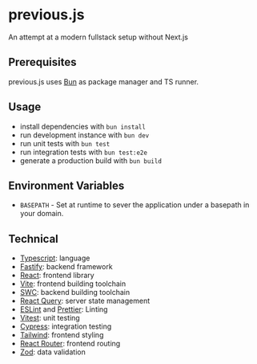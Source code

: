 # previous.js

An attempt at a modern fullstack setup without Next.js

## Prerequisites

previous.js uses [Bun](https://bun.sh/) as package manager and TS runner.

## Usage

- install dependencies with `bun install`
- run development instance with `bun dev`
- run unit tests with `bun test`
- run integration tests with `bun test:e2e`
- generate a production build with `bun build`

## Environment Variables

- `BASEPATH` - Set at runtime to sever the application under a basepath in your domain.

## Technical

- [Typescript](https://www.typescriptlang.org/): language
- [Fastify](https://fastify.dev/): backend framework
- [React](https://react.dev/): frontend library
- [Vite](https://vitejs.dev/): frontend building toolchain
- [SWC](https://swc.rs/): backend building toolchain
- [React Query](https://tanstack.com/query/latest/): server state management
- [ESLint](https://eslint.org/) and [Prettier](https://prettier.io/): Linting
- [Vitest](https://vitest.dev/): unit testing
- [Cypress](https://www.cypress.io/): integration testing
- [Tailwind](https://tailwindcss.com/): frontend styling
- [React Router](https://reactrouter.com/en/main): frontend routing
- [Zod](https://github.com/colinhacks/zod): data validation

